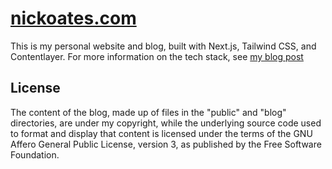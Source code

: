 # [nickoates.com](https://nickoates.com)

This is my personal website and blog, built with Next.js, Tailwind CSS, and Contentlayer. For more information on the tech stack, see [my blog post](https://nickoates.com/blog/rebuilding-my-website)

## License

The content of the blog, made up of files in the "public" and "blog" directories, are under my copyright, while the underlying source code used to format and display that content is licensed under the terms of the GNU Affero General Public License, version 3, as published by the Free Software Foundation.
